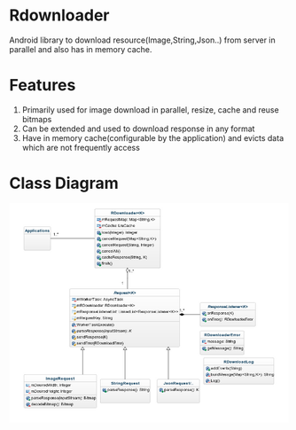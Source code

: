 # Rdownloader
Android library to download resource(Image,String,Json..) from server in parallel and also has in memory cache. 

# Features
1. Primarily used for image download in parallel, resize, cache and reuse bitmaps
2. Can be extended and used to download response in any format
3. Have in memory cache(configurable by the application) and evicts data which are not frequently access

# Class Diagram
![alt tag](https://github.com/RamThirupathy/Rdownloader/blob/master/Rdownloader_uml.jpg)
